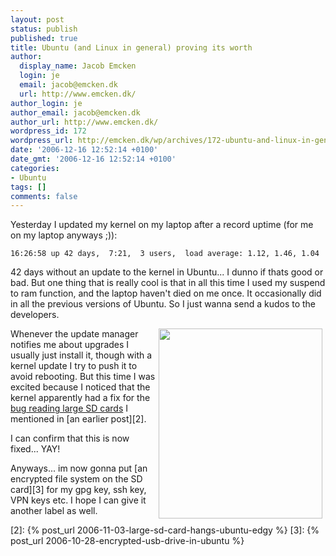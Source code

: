 ```yaml
---
layout: post
status: publish
published: true
title: Ubuntu (and Linux in general) proving its worth
author:
  display_name: Jacob Emcken
  login: je
  email: jacob@emcken.dk
  url: http://www.emcken.dk/
author_login: je
author_email: jacob@emcken.dk
author_url: http://www.emcken.dk/
wordpress_id: 172
wordpress_url: http://emcken.dk/wp/archives/172-ubuntu-and-linux-in-general-proving-its-worth.html
date: '2006-12-16 12:52:14 +0100'
date_gmt: '2006-12-16 12:52:14 +0100'
categories:
- Ubuntu
tags: []
comments: false
---
```

Yesterday I updated my kernel on my laptop after a record uptime (for me on my laptop anyways ;)):

    16:26:58 up 42 days,  7:21,  3 users,  load average: 1.12, 1.46, 1.04

42 days without an update to the kernel in Ubuntu... I dunno if thats good or bad. But one thing that is really cool is that in all this time I used my suspend to ram function, and the laptop haven't died on me once. It occasionally did in all the previous versions of Ubuntu. So I just wanna send a kudos to the developers.

<img width='262' height='304' style="float: right;border: 0px;padding-left: 5px;padding-right: 5px" src="/public/media/mmcdisk.png" alt="" />Whenever the update manager notifies me about upgrades I usually just install it, though with a kernel update I try to push it to avoid rebooting. But this time I was excited because I noticed that the kernel apparently had a fix for the [bug reading large SD cards][1] I mentioned in [an earlier post][2].

I can confirm that this is now fixed... YAY!

Anyways... im now gonna put [an encrypted file system on the SD card][3] for my gpg key, ssh key, VPN keys etc. I hope I can give it another label as well.

[1]: https://launchpad.net/distros/ubuntu/+source/linux-source-2.6.17/+bug/61758
[2]: {% post_url 2006-11-03-large-sd-card-hangs-ubuntu-edgy %}
[3]: {% post_url 2006-10-28-encrypted-usb-drive-in-ubuntu %}
